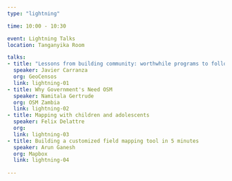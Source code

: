```yaml
---
type: "lightning"

time: 10:00 - 10:30

event: Lightning Talks
location: Tanganyika Room

talks:
- title: "Lessons from building community: worthwhile programs to follow"
  speaker: Javier Carranza
  org: GeoCensos
  link: lightning-01
- title: Why Government's Need OSM
  speaker: Namitala Gertrude
  org: OSM Zambia
  link: lightning-02
- title: Mapping with children and adolescents
  speaker: Felix Delattre 
  org:
  link: lightning-03
- title: Building a customized field mapping tool in 5 minutes
  speaker: Arun Ganesh
  org: Mapbox
  link: lightning-04
  
---
```

